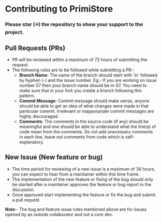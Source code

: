 # Contributing to PrimiStore   

### Please star (⭐) the repository to show your support to the project.    

## Pull Requests (PRs)

- PR will be reviewed within a maximum of 72 hours of submitting the request.
- The following rules are to be followed while submitting a PR:-
	- <strong>Branch Name</strong>: The name of the branch should start with 'in' followed by hyphen (-) and the issue number. Eg:- If you are working on issue number 57 then your branch name should be in-57. You need to make sure that in your fork you create a branch following this pattern.
	- <strong>Commit Message</strong>: Commit message should make sense, anyone should be able to get an idea of what changes were made in that particular commit. Irrelevant or inapporpriate commit messages are highly discouraged.
	- <strong>Comments</strong>: The comments in the source code (if any) should be meaningful and one should be able to understand what the line(s) of code mean from the comments. Do not add unecessary comments in each line, leave out comments from code which is self-explanatory.

## New Issue (New feature or bug)

- The time period for reviewing of a new issue is a maximum of 36 hours, you can expect to hear from a maintainer within this time frame.
- The implementation of the new feature or fixing of the bug should only be started after a maintainer approves the feature or bug report in the discussion. 
- Once approved start implementing the feature or fix the bug and submit a pull request.

<strong>Note</strong>:- The bug and feature issue rules mentioned above are for issues opened by an outside collaborator and not a core dev.